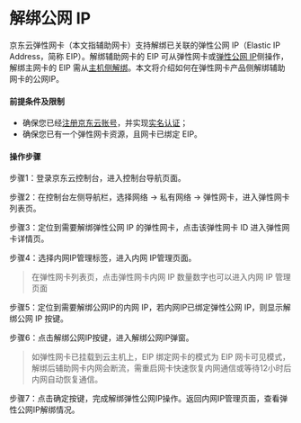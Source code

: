 # 解绑公网 IP

京东云弹性网卡（本文指辅助网卡）支持解绑已关联的弹性公网 IP（Elastic IP Address，简称 EIP）。解绑辅助网卡的 EIP 可从弹性网卡或[弹性公网 IP](https://docs.jdcloud.com/cn/elastic-ip/disassociate-elastic-ip)侧操作，解绑主网卡的 EIP 需从[主机侧解绑](https://docs.jdcloud.com/cn/virtual-machines/disassociate-elastic-ip)。本文将介绍如何在弹性网卡产品侧解绑辅助网卡的公网IP。

#### 前提条件及限制
- 确保您已经[注册京东云账号](https://user.jdcloud.com/register?returnUrl=https%3A%2F%2Fwww.jdcloud.com%2F)，并实现[实名认证](https://docs.jdcloud.com/cn/real-name-verification/introduction)；
- 确保您已有一个弹性网卡资源，且网卡已绑定 EIP。

#### 操作步骤
步骤1：登录京东云控制台，进入控制台导航页面。

步骤2：在控制台左侧导航栏，选择网络 -> 私有网络 -> 弹性网卡，进入弹性网卡列表页。

步骤3：定位到需要解绑弹性公网 IP 的弹性网卡，点击该弹性网卡 ID 进入弹性网卡详情页。

步骤4：选择内网IP管理标签，进入内网 IP管理页面。

> 在弹性网卡列表页，点击弹性网卡内网 IP 数量数字也可以进入内网 IP 管理页面

步骤5：定位到需要解绑公网IP的内网 IP，若内网IP已绑定弹性公网 IP，则显示解绑公网 IP 按键。

步骤6：点击解绑公网IP按键，进入解绑公网IP弹窗。

> 如弹性网卡已挂载到云主机上，EIP 绑定网卡的模式为 EIP 网卡可见模式，解绑后辅助网卡内网会断流，需重启网卡快速恢复内网通信或等待12小时后内网自动恢复通信。

步骤7：点击确定按键，完成解绑弹性公网IP操作。返回内网IP管理页面，查看弹性公网IP解绑情况。

